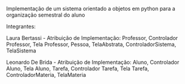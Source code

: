 Implementação de um sistema orientado a objetos em python para a organização semestral do aluno

Integrantes:

Laura Bertassi - Atribuição de Implementação: Professor, Controlador Professor, Tela Professor, Pessoa, TelaAbstrata, ControladorSistema, TelaSistema

Leonardo De Brida - Atribuição de Implementação: Aluno, Controlador Aluno, Tela Aluno, Tarefa, Controlador Tarefa, Tela Tarefa, ControladorMateria, TelaMateria
